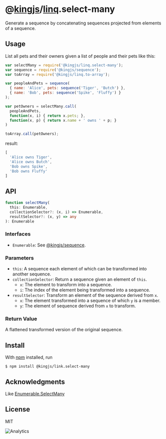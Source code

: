 # @[kingjs](https://www.npmjs.com/package/kingjs)/[linq](https://www.npmjs.com/package/@kingjs/linq).select-many
Generate a sequence by concatenating sequences projected from elements of a sequence.
## Usage
List all pets and their owners given a list of people and their pets like this:
```js
var selectMany = require('@kingjs/linq.select-many');
var sequence = require('@kingjs/sequence');
var toArray = require('@kingjs/linq.to-array');

var peopleAndPets = sequence(
  { name: 'Alice', pets: sequence('Tiger', 'Butch') },
  { name: 'Bob', pets: sequence('Spike', 'Fluffy') }
);

var petOwners = selectMany.call(
  peopleAndPets,
  function(x, i) { return x.pets; },
  function(x, p) { return x.name + ' owns ' + p; }
)

toArray.call(petOwners);
```
result:
```js
[
  'Alice owns Tiger', 
  'Alice owns Butch', 
  'Bob owns Spike', 
  'Bob owns Fluffy'
]
```

## API
```ts
function selectMany(
  this: Enumerable, 
  collectionSelector?: (x, i) => Enumerable,
  resultSelector?: (x, y) => any
): Enumerable
```
### Interfaces
- `Enumerable`: See [@kingjs/sequence](https://www.npmjs.com/package/@kingjs/sequence).

### Parameters
- `this`: A sequence each element of which can be transformed into another sequence.
- `collectionSelector`: Return a sequence given an element of `this`.
  - `x`: The element to transform into a sequence.
  - `i`: The index of the element being transformed into a sequence.
- `resultSelector`: Transform an element of the sequence derived from `x`.
  - `x`: The element transformed into a sequence of which `y` is a member.
  - `y`: The element of sequence derived from `x` to transform.

### Return Value
A flattened transformed version of the original sequence. 

## Install
With [npm](https://npmjs.org/) installed, run

```
$ npm install @kingjs/link.select-many
```

## Acknowledgments
Like [Enumerable.SelectMany](https://msdn.microsoft.com/en-us/library/bb534732(v=vs.110).aspx)

## License

MIT

![Analytics](https://analytics.kingjs.net/linq/select-many)